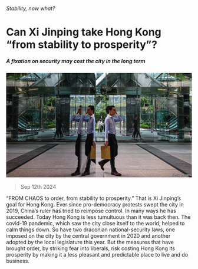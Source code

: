 ###### Stability, now what?

# Can Xi Jinping take Hong Kong “from stability to prosperity”? 

##### A fixation on security may cost the city in the long term 

![image](images/20240914_CNP001.jpg) 

> Sep 12th 2024 

“FROM CHAOS to order, from stability to prosperity.” That is Xi Jinping’s goal for Hong Kong. Ever since pro-democracy protests swept the city in 2019, China’s ruler has tried to reimpose control. In many ways he has succeeded. Today Hong Kong is less tumultuous than it was back then. The covid-19 pandemic, which saw the city close itself to the world, helped to calm things down. So have two draconian national-security laws, one imposed on the city by the central government in 2020 and another adopted by the local legislature this year. But the measures that have brought order, by striking fear into liberals, risk costing Hong Kong its prosperity by making it a less pleasant and predictable place to live and do business.

